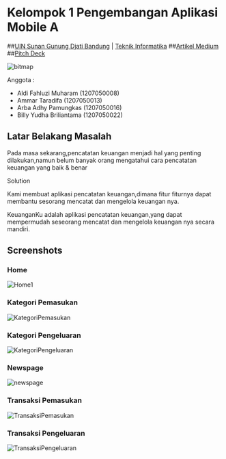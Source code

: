 # Kelompok 1 Pengembangan Aplikasi Mobile A

##[UIN Sunan Gunung Djati Bandung](https://uinsgd.ac.id/) | [Teknik Informatika](http://if.uinsgd.ac.id/)
##[Artikel Medium](https://medium.com/@ammartaradifa2/dokumentasi-aplikasi-pencatat-keuangan-dengan-flutter-dd5740594d89)
##[Pitch Deck](https://docs.google.com/presentation/d/1--to0Wr40bsB13C0R1HH2RMZWRBS3mBx)


![bitmap](https://user-images.githubusercontent.com/49550093/210132788-14f128aa-a006-42d8-9504-f04194ee69ed.jpg)

Anggota :





- Aldi Fahluzi Muharam    (1207050008)
- Ammar Taradifa          (1207050013)
- Arba Adhy Pamungkas     (1207050016)
- Billy Yudha Briliantama	(1207050022)


## Latar Belakang Masalah

Pada masa sekarang,pencatatan keuangan menjadi hal yang penting dilakukan,namun belum banyak orang mengatahui cara pencatatan keuangan yang baik & benar

Solution

Kami membuat aplikasi pencatatan keuangan,dimana fitur fiturnya dapat membantu sesorang mencatat dan mengelola keuangan nya.

KeuanganKu adalah aplikasi pencatatan keuangan,yang dapat mempermudah seseorang mencatat dan mengelola keuangan nya secara mandiri.


## Screenshots

### Home
![Home1](https://user-images.githubusercontent.com/49550093/210133081-40496052-2807-47a2-bced-c559eb36e31b.png)

### Kategori Pemasukan
![KategoriPemasukan](https://user-images.githubusercontent.com/49550093/210133101-2a2986d7-c90f-4818-93e1-16517f9787e1.png)

### Kategori Pengeluaran
![KategoriPengeluaran](https://user-images.githubusercontent.com/49550093/210133102-7b15ed07-9e2e-46ca-8abc-8b5d3fd51524.png)

### Newspage
![newspage](https://user-images.githubusercontent.com/49550093/210133103-22cb3be8-d54b-465a-bb91-5a2f437e21af.png)

### Transaksi Pemasukan
![TransaksiPemasukan](https://user-images.githubusercontent.com/49550093/210133105-caaddd8b-619f-4b78-984b-77b698e252a4.png)

### Transaksi Pengeluaran
![TransaksiPengeluaran](https://user-images.githubusercontent.com/49550093/210133106-3ed5b47c-ecef-436a-be6c-4f94bedaeed1.png)



